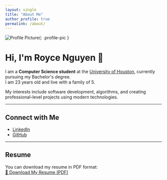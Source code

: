 ```yaml
---
layout: single
title: "About Me"
author_profile: true
permalink: /about/
---
```


![Profile Picture](profile.png){: .profile-pic }


# Hi, I'm Royce Nguyen 👋

I am a **Computer Science student** at the [University of Houston](https://www.cs.uh.edu), currently pursuing my Bachelor's degree.  
I am 23 years old and live with a family of 5.  

My interests include software development, algorithms, and creating professional-level projects using modern technologies.  

---

## Connect with Me

- [LinkedIn](https://www.linkedin.com/in/royce-nguyen-218552210/)  
- [GitHub](https://github.com/Royce-n)  

---

## Resume

You can download my resume in PDF format:  
[📄 Download My Resume (PDF)](/files/resume.pdf)


